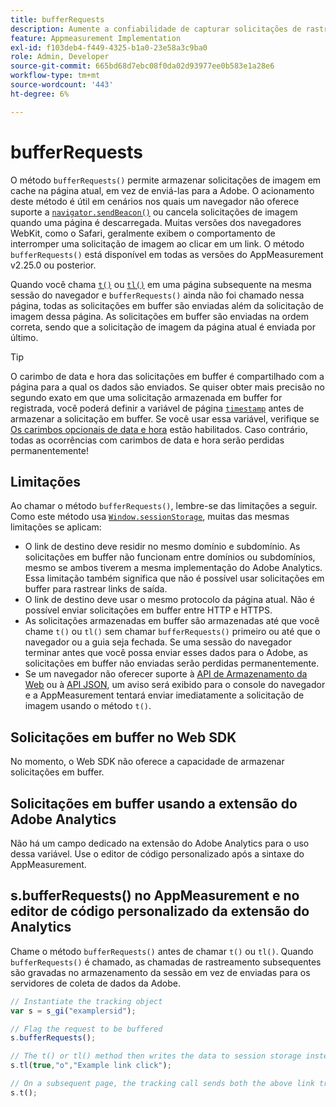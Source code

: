 ```yaml
---
title: bufferRequests
description: Aumente a confiabilidade de capturar solicitações de rastreamento de link para navegadores que descarregam imediatamente a página.
feature: Appmeasurement Implementation
exl-id: f103deb4-f449-4325-b1a0-23e58a3c9ba0
role: Admin, Developer
source-git-commit: 665bd68d7ebc08f0da02d93977ee0b583e1a28e6
workflow-type: tm+mt
source-wordcount: '443'
ht-degree: 6%

---
```


# bufferRequests

O método `bufferRequests()` permite armazenar solicitações de imagem em cache na página atual, em vez de enviá-las para a Adobe. O acionamento deste método é útil em cenários nos quais um navegador não oferece suporte a [`navigator.sendBeacon()`](https://developer.mozilla.org/pt-BR/docs/Web/API/Navigator/sendBeacon) ou cancela solicitações de imagem quando uma página é descarregada. Muitas versões dos navegadores WebKit, como o Safari, geralmente exibem o comportamento de interromper uma solicitação de imagem ao clicar em um link. O método `bufferRequests()` está disponível em todas as versões do AppMeasurement v2.25.0 ou posterior.

Quando você chama [`t()`](t-method.md) ou [`tl()`](tl-method.md) em uma página subsequente na mesma sessão do navegador e `bufferRequests()` ainda não foi chamado nessa página, todas as solicitações em buffer são enviadas além da solicitação de imagem dessa página. As solicitações em buffer são enviadas na ordem correta, sendo que a solicitação de imagem da página atual é enviada por último.

>[!TIP]
>
>O carimbo de data e hora das solicitações em buffer é compartilhado com a página para a qual os dados são enviados. Se quiser obter mais precisão no segundo exato em que uma solicitação armazenada em buffer for registrada, você poderá definir a variável de página [`timestamp`](../page-vars/timestamp.md) antes de armazenar a solicitação em buffer. Se você usar essa variável, verifique se [Os carimbos opcionais de data e hora](/help/technotes/timestamps-optional.md) estão habilitados. Caso contrário, todas as ocorrências com carimbos de data e hora serão perdidas permanentemente!

## Limitações

Ao chamar o método `bufferRequests()`, lembre-se das limitações a seguir. Como este método usa [`Window.sessionStorage`](https://developer.mozilla.org/en-US/docs/Web/API/Web_Storage_API), muitas das mesmas limitações se aplicam:

* O link de destino deve residir no mesmo domínio e subdomínio. As solicitações em buffer não funcionam entre domínios ou subdomínios, mesmo se ambos tiverem a mesma implementação do Adobe Analytics. Essa limitação também significa que não é possível usar solicitações em buffer para rastrear links de saída.
* O link de destino deve usar o mesmo protocolo da página atual. Não é possível enviar solicitações em buffer entre HTTP e HTTPS.
* As solicitações armazenadas em buffer são armazenadas até que você chame `t()` ou `tl()` sem chamar `bufferRequests()` primeiro ou até que o navegador ou a guia seja fechada. Se uma sessão do navegador terminar antes que você possa enviar esses dados para o Adobe, as solicitações em buffer não enviadas serão perdidas permanentemente.
* Se um navegador não oferecer suporte à [API de Armazenamento da Web](https://developer.mozilla.org/en-US/docs/Web/API/Web_Storage_API) ou à [API JSON](https://developer.mozilla.org/en-US/docs/Web/JavaScript/Reference/Global_Objects/JSON), um aviso será exibido para o console do navegador e a AppMeasurement tentará enviar imediatamente a solicitação de imagem usando o método `t()`.

## Solicitações em buffer no Web SDK

No momento, o Web SDK não oferece a capacidade de armazenar solicitações em buffer.

## Solicitações em buffer usando a extensão do Adobe Analytics

Não há um campo dedicado na extensão do Adobe Analytics para o uso dessa variável. Use o editor de código personalizado após a sintaxe do AppMeasurement.

## s.bufferRequests() no AppMeasurement e no editor de código personalizado da extensão do Analytics

Chame o método `bufferRequests()` antes de chamar `t()` ou `tl()`. Quando `bufferRequests()` é chamado, as chamadas de rastreamento subsequentes são gravadas no armazenamento da sessão em vez de enviadas para os servidores de coleta de dados da Adobe.

```js
// Instantiate the tracking object
var s = s_gi("examplersid");

// Flag the request to be buffered
s.bufferRequests();

// The t() or tl() method then writes the data to session storage instead of sending it to Adobe
s.tl(true,"o","Example link click");

// On a subsequent page, the tracking call sends both the above link tracking call and the page view call
s.t();
```
